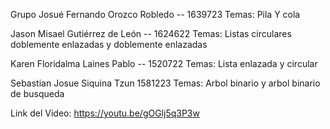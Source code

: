 Grupo 
Josué Fernando Orozco Robledo -- 1639723
Temas: Pila Y cola

Jason Misael Gutiérrez de León -- 1624622
Temas: Listas circulares doblemente enlazadas y doblemente enlazadas

Karen Floridalma Laines Pablo -- 1520722
Temas: Lista enlazada y circular

Sebastian Josue Siquina Tzun 1581223
Temas: Arbol binario y arbol binario de busqueda

Link del Video:
https://youtu.be/gOGlj5q3P3w
